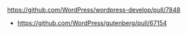 https://github.com/WordPress/wordpress-develop/pull/7848

* https://github.com/WordPress/gutenberg/pull/67154

